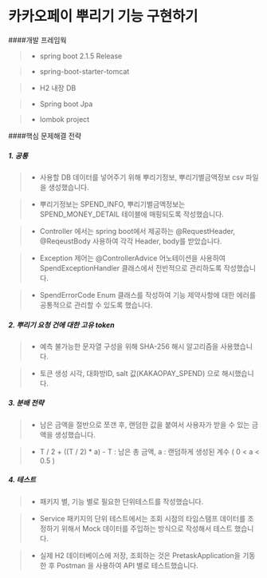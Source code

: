 카카오페이 뿌리기 기능 구현하기
=============================


####개발 프레임웍
>- spring boot 2.1.5 Release

>- spring-boot-starter-tomcat

>- H2 내장 DB

>- Spring boot Jpa

>- lombok project


####핵심 문제해결 전략


##### 1. 공통

> - 사용할 DB 데이터를 넣어주기 위해 뿌리기정보, 뿌리기별금액정보 csv 파일을 생성했습니다.

> - 뿌리기정보는 SPEND_INFO, 뿌리기별금액정보는 SPEND_MONEY_DETAIL 테이블에 매핑되도록 작성했습니다.

> - Controller 에서는 spring boot에서 제공하는 @RequestHeader, @ReqeustBody 사용하여 각각 Header, body를 받았습니다.
 
> - Exception 제어는 @ControllerAdvice 어노테이션을 사용하여 SpendExceptionHandler 클래스에서 전반적으로 관리하도록 작성했습니다. 

> - SpendErrorCode Enum 클래스를 작성하여 기능 제약사항에 대한 에러를 공통적으로 관리할 수 있도록 했습니다.


##### 2. 뿌리기 요청 건에 대한 고유 token

>  - 예측 불가능한 문자열 구성을 위해 SHA-256 해시 알고리즘을 사용했습니다.

>  - 토큰 생성 시각, 대화방ID, salt 값(KAKAOPAY_SPEND) 으로 해시했습니다.

##### 3. 분배 전략 

>  - 남은 금액을 절반으로 쪼갠 후, 랜덤한 값을 붙여서 사용자가 받을 수 있는 금액을 생성했습니다.
 
>  - T / 2 + ((T / 2) * a)
	- T : 남은 총 금액, a : 랜덤하게 생성된 계수 ( 0 < a < 0.5 )


##### 4. 테스트

>  - 패키지 별, 기능 별로 필요한 단위테스트를 작성했습니다.
 
>  - Service 패키지의 단위 테스트에서는 조회 시점의 타임스탬프 데이터를 조정하기 위해서 Mock 데이터를 주입하는 방식으로 작성해서 테스트 했습니다.

> - 실제 H2 데이터베이스에 저장, 조회하는 것은 PretaskApplication을 기동한 후 Postman 을 사용하여 API 별로 테스트했습니다.
